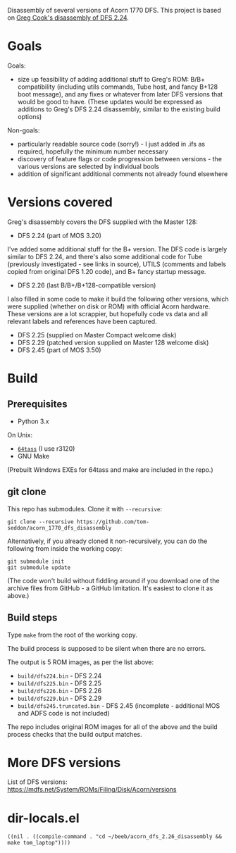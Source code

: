 Disassembly of several versions of Acorn 1770 DFS. This project is
based on
[Greg Cook's disassembly of DFS 2.24](http://regregex.bbcmicro.net/dfs224.asm.txt).

# Goals

Goals:

* size up feasibility of adding additional stuff to Greg's ROM: B/B+
  compatibility (including utils commands, Tube host, and fancy B+128
  boot message), and any fixes or whatever from later DFS versions
  that would be good to have. (These updates would be expressed as
  additions to Greg's DFS 2.24 disassembly, similar to the existing
  build options)

Non-goals:

* particularly readable source code (sorry!) - I just added in .ifs as
  required, hopefully the minimum number necessary
* discovery of feature flags or code progression between versions -
  the various versions are selected by individual bools
* addition of significant additional comments not already found
  elsewhere

# Versions covered

Greg's disassembly covers the DFS supplied with the Master 128:

* DFS 2.24 (part of MOS 3.20)

I've added some additional stuff for the B+ version. The DFS code is
largely similar to DFS 2.24, and there's also some additional code for
Tube (previously investigated - see links in source), UTILS (comments
and labels copied from original DFS 1.20 code), and B+ fancy startup
message.

* DFS 2.26 (last B/B+/B+128-compatible version)

I also filled in some code to make it build the following other
versions, which were supplied (whether on disk or ROM) with official
Acorn hardware. These versions are a lot scrappier, but hopefully code
vs data and all relevant labels and references have been captured.

* DFS 2.25 (supplied on Master Compact welcome disk)
* DFS 2.29 (patched version supplied on Master 128 welcome disk)
* DFS 2.45 (part of MOS 3.50)

# Build

## Prerequisites

* Python 3.x

On Unix:

* [`64tass`](http://tass64.sourceforge.net/) (I use r3120)
* GNU Make

(Prebuilt Windows EXEs for 64tass and make are included in the repo.)

## git clone

This repo has submodules. Clone it with `--recursive`:

    git clone --recursive https://github.com/tom-seddon/acorn_1770_dfs_disassembly
	
Alternatively, if you already cloned it non-recursively, you can do
the following from inside the working copy:

    git submodule init
	git submodule update

(The code won't build without fiddling around if you download one of
the archive files from GitHub - a GitHub limitation. It's easiest to
clone it as above.)

## Build steps

Type `make` from the root of the working copy.

The build process is supposed to be silent when there are no errors.

The output is 5 ROM images, as per the list above:

* `build/dfs224.bin` - DFS 2.24
* `build/dfs225.bin` - DFS 2.25
* `build/dfs226.bin` - DFS 2.26
* `build/dfs229.bin` - DFS 2.29
* `build/dfs245.truncated.bin` - DFS 2.45 (incomplete - additional MOS
  and ADFS code is not included)

The repo includes original ROM images for all of the above and the
build process checks that the build output matches.

# More DFS versions

List of DFS versions:
https://mdfs.net/System/ROMs/Filing/Disk/Acorn/versions

# dir-locals.el

```
((nil . ((compile-command . "cd ~/beeb/acorn_dfs_2.26_disassembly && make tom_laptop"))))
```
